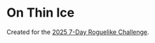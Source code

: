 # On Thin Ice

Created for the [2025 7-Day Roguelike Challenge](https://itch.io/jam/7drl-challenge-2025).
